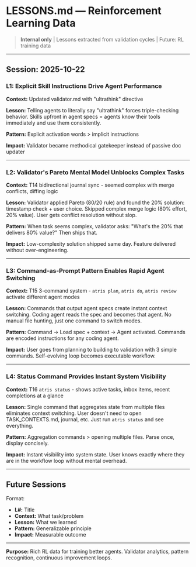 # LESSONS.md — Reinforcement Learning Data

> **Internal only** | Lessons extracted from validation cycles | Future: RL training data

---

## Session: 2025-10-22

### L1: Explicit Skill Instructions Drive Agent Performance
**Context:** Updated validator.md with "ultrathink" directive

**Lesson:** Telling agents to literally say "ultrathink" forces triple-checking behavior. Skills upfront in agent specs = agents know their tools immediately and use them consistently.

**Pattern:** Explicit activation words > implicit instructions

**Impact:** Validator became methodical gatekeeper instead of passive doc updater

---

### L2: Validator's Pareto Mental Model Unblocks Complex Tasks
**Context:** T14 bidirectional journal sync - seemed complex with merge conflicts, diffing logic

**Lesson:** Validator applied Pareto (80/20 rule) and found the 20% solution: timestamp check + user choice. Skipped complex merge logic (80% effort, 20% value). User gets conflict resolution without slop.

**Pattern:** When task seems complex, validator asks: "What's the 20% that delivers 80% value?" Then ships that.

**Impact:** Low-complexity solution shipped same day. Feature delivered without over-engineering.

---

### L3: Command-as-Prompt Pattern Enables Rapid Agent Switching
**Context:** T15 3-command system - `atris plan`, `atris do`, `atris review` activate different agent modes

**Lesson:** Commands that output agent specs create instant context switching. Coding agent reads the spec and becomes that agent. No manual file hunting, just one command to switch modes.

**Pattern:** Command → Load spec + context → Agent activated. Commands are encoded instructions for any coding agent.

**Impact:** User goes from planning to building to validation with 3 simple commands. Self-evolving loop becomes executable workflow.

---

### L4: Status Command Provides Instant System Visibility
**Context:** T16 `atris status` - shows active tasks, inbox items, recent completions at a glance

**Lesson:** Single command that aggregates state from multiple files eliminates context switching. User doesn't need to open TASK_CONTEXTS.md, journal, etc. Just run `atris status` and see everything.

**Pattern:** Aggregation commands > opening multiple files. Parse once, display concisely.

**Impact:** Instant visibility into system state. User knows exactly where they are in the workflow loop without mental overhead.

---

## Future Sessions

Format:
- **L#:** Title
- **Context:** What task/problem
- **Lesson:** What we learned
- **Pattern:** Generalizable principle
- **Impact:** Measurable outcome

---

**Purpose:** Rich RL data for training better agents. Validator analytics, pattern recognition, continuous improvement loops.
